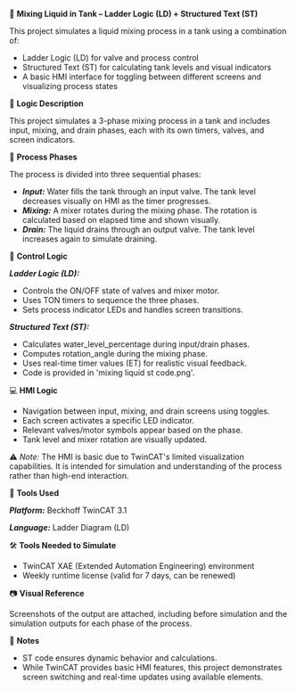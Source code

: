 🧪 **Mixing Liquid in Tank – Ladder Logic (LD) + Structured Text (ST)**

This project simulates a liquid mixing process in a tank using a combination of:
- Ladder Logic (LD) for valve and process control
- Structured Text (ST) for calculating tank levels and visual indicators
- A basic HMI interface for toggling between different screens and visualizing process states

🧩 **Logic Description**

This project simulates a 3-phase mixing process in a tank and includes input, mixing, and drain phases, each with its own timers, valves, and screen indicators.

🧠 **Process Phases**

The process is divided into three sequential phases:
- _**Input:**_ Water fills the tank through an input valve. The tank level decreases visually on HMI as the timer progresses.
- _**Mixing:**_ A mixer rotates during the mixing phase. The rotation is calculated based on elapsed time and shown visually.
- _**Drain:**_ The liquid drains through an output valve. The tank level increases again to simulate draining.

🧰 **Control Logic**

_**Ladder Logic (LD):**_

- Controls the ON/OFF state of valves and mixer motor.
- Uses TON timers to sequence the three phases.
- Sets process indicator LEDs and handles screen transitions.

_**Structured Text (ST):**_

- Calculates water_level_percentage during input/drain phases.
- Computes rotation_angle during the mixing phase.
- Uses real-time timer values (ET) for realistic visual feedback.
- Code is provided in 'mixing liquid st code.png'.

💻 **HMI Logic**

- Navigation between input, mixing, and drain screens using toggles.
- Each screen activates a specific LED indicator.
- Relevant valves/motor symbols appear based on the phase.
- Tank level and mixer rotation are visually updated.
  
⚠️ _Note:_ The HMI is basic due to TwinCAT's limited visualization capabilities. It is intended for simulation and understanding of the process rather than high-end interaction.

🔧 **Tools Used**

_**Platform:**_ Beckhoff TwinCAT 3.1

_**Language:**_ Ladder Diagram (LD)

🛠️ **Tools Needed to Simulate**

- TwinCAT XAE (Extended Automation Engineering) environment
- Weekly runtime license (valid for 7 days, can be renewed)
  
📷 **Visual Reference**

Screenshots of the output are attached, including before simulation and the simulation outputs for each phase of the process.

📌 **Notes**

- ST code ensures dynamic behavior and calculations.
- While TwinCAT provides basic HMI features, this project demonstrates screen switching and real-time updates using available elements.
